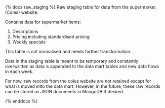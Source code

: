 {% docs raw_staging %}
Raw staging table for data from the supermarket (Coles) website.

Contains data for supermarket items:
1. Descriptions
2. Pricing including standardised pricing
3. Weekly specials

This table is not normalised and needs further transformation.

Data in the staging table is meant to be temporary
and constantly overwritten as data is appended to the data mart tables
and new data flows in each week.

For now, raw records from the coles website are not retained
except for what is moved intto the data mart. However, in the future, these
raw records can be stored as JSON documents in MongoDB if desired.

{% enddocs %}